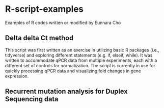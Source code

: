 # R-script-examples
Examples of R codes written or modified by Eunnara Cho

## Delta delta Ct method
This script was first written as an exercise in utilizing basic R packages (i.e., tidyverse) and exploring different statements (e.g. if, elseif, while). It was written to accommodate qPCR data from multiple experiments, each with a different set of controls for normalization.
The script is currently in use for quickly processing qPCR data and visualizing fold changes in gene expression. 

## Recurrent mutation analysis for Duplex Sequencing data


